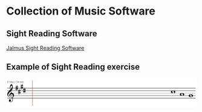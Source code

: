 # Collection of Music Software

## Sight Reading Software

[Jalmus Sight Reading Software](https://sourceforge.net/projects/jalmus/)

## Example of Sight Reading exercise 

![](https://github.com/antonioaguilar/notes/blob/master/music/resources/notes.gif)

